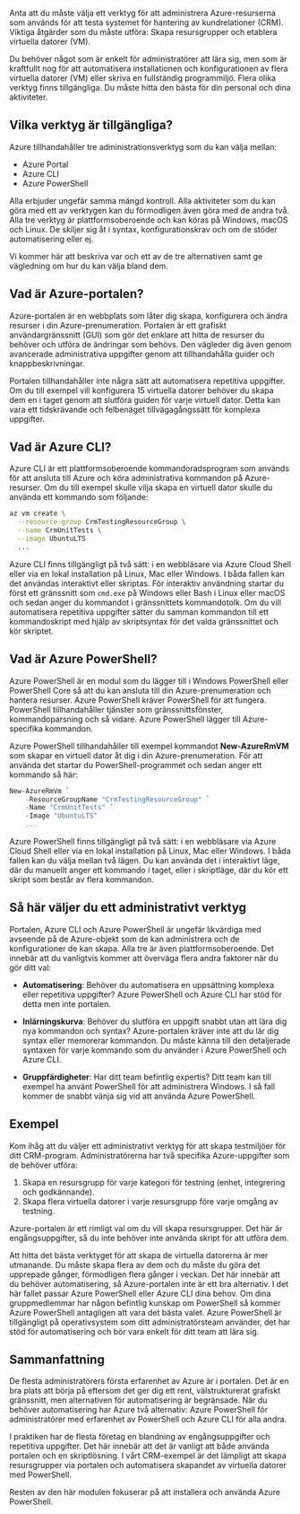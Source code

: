 Anta att du måste välja ett verktyg för att administrera Azure-resurserna som används för att testa systemet för hantering av kundrelationer (CRM). Viktiga åtgärder som du måste utföra: Skapa resursgrupper och etablera virtuella datorer (VM).

Du behöver något som är enkelt för administratörer att lära sig, men som är kraftfullt nog för att automatisera installationen och konfigurationen av flera virtuella datorer (VM) eller skriva en fullständig programmiljö. Flera olika verktyg finns tillgängliga. Du måste hitta den bästa för din personal och dina aktiviteter.

## <a name="what-tools-are-available"></a>Vilka verktyg är tillgängliga?
Azure tillhandahåller tre administrationsverktyg som du kan välja mellan: 

- Azure Portal 
- Azure CLI
- Azure PowerShell

Alla erbjuder ungefär samma mängd kontroll. Alla aktiviteter som du kan göra med ett av verktygen kan du förmodligen även göra med de andra två. Alla tre verktyg är plattformsoberoende och kan köras på Windows, macOS och Linux. De skiljer sig åt i syntax, konfigurationskrav och om de stöder automatisering eller ej.

Vi kommer här att beskriva var och ett av de tre alternativen samt ge vägledning om hur du kan välja bland dem. 

## <a name="what-is-the-azure-portal"></a>Vad är Azure-portalen?
Azure-portalen är en webbplats som låter dig skapa, konfigurera och ändra resurser i din Azure-prenumeration. Portalen är ett grafiskt användargränssnitt (GUI) som gör det enklare att hitta de resurser du behöver och utföra de ändringar som behövs. Den vägleder dig även genom avancerade administrativa uppgifter genom att tillhandahålla guider och knappbeskrivningar.

Portalen tillhandahåller inte några sätt att automatisera repetitiva uppgifter. Om du till exempel vill konfigurera 15 virtuella datorer behöver du skapa dem en i taget genom att slutföra guiden för varje virtuell dator. Detta kan vara ett tidskrävande och felbenäget tillvägagångssätt för komplexa uppgifter. 

## <a name="what-is-the-azure-cli"></a>Vad är Azure CLI?
Azure CLI är ett plattformsoberoende kommandoradsprogram som används för att ansluta till Azure och köra administrativa kommandon på Azure-resurser. Om du till exempel skulle vilja skapa en virtuell dator skulle du använda ett kommando som följande:

```bash
az vm create \
  --resource-group CrmTestingResourceGroup \
  --name CrmUnitTests \
  --image UbuntuLTS
  ...
```

Azure CLI finns tillgängligt på två sätt: i en webbläsare via Azure Cloud Shell eller via en lokal installation på Linux, Mac eller Windows. I båda fallen kan det användas interaktivt eller skriptas. För interaktiv användning startar du först ett gränssnitt som `cmd.exe` på Windows eller Bash i Linux eller macOS och sedan anger du kommandot i gränssnittets kommandotolk. Om du vill automatisera repetitiva uppgifter sätter du samman kommandon till ett kommandoskript med hjälp av skriptsyntax för det valda gränssnittet och kör skriptet.

## <a name="what-is-azure-powershell"></a>Vad är Azure PowerShell?
Azure PowerShell är en modul som du lägger till i Windows PowerShell eller PowerShell Core så att du kan ansluta till din Azure-prenumeration och hantera resurser. Azure PowerShell kräver PowerShell för att fungera. PowerShell tillhandahåller tjänster som gränssnittsfönster, kommandoparsning och så vidare. Azure PowerShell lägger till Azure-specifika kommandon.

Azure PowerShell tillhandahåller till exempel kommandot **New-AzureRmVM** som skapar en virtuell dator åt dig i din Azure-prenumeration. För att använda det startar du PowerShell-programmet och sedan anger ett kommando så här:

```powershell
New-AzureRmVm `
    -ResourceGroupName "CrmTestingResourceGroup" `
    -Name "CrmUnitTests" `
    -Image "UbuntuLTS"
    ...
```

Azure PowerShell finns tillgängligt på två sätt: i en webbläsare via Azure Cloud Shell eller via en lokal installation på Linux, Mac eller Windows. I båda fallen kan du välja mellan två lägen. Du kan använda det i interaktivt läge, där du manuellt anger ett kommando i taget, eller i skriptläge, där du kör ett skript som består av flera kommandon.

## <a name="how-to-choose-an-administrative-tool"></a>Så här väljer du ett administrativt verktyg
Portalen, Azure CLI och Azure PowerShell är ungefär likvärdiga med avseende på de Azure-objekt som de kan administrera och de konfigurationer de kan skapa. Alla tre är även plattformsoberoende. Det innebär att du vanligtvis kommer att överväga flera andra faktorer när du gör ditt val:

- **Automatisering**: Behöver du automatisera en uppsättning komplexa eller repetitiva uppgifter? Azure PowerShell och Azure CLI har stöd för detta men inte portalen.

- **Inlärningskurva**: Behöver du slutföra en uppgift snabbt utan att lära dig nya kommandon och syntax? Azure-portalen kräver inte att du lär dig syntax eller memorerar kommandon. Du måste känna till den detaljerade syntaxen för varje kommando som du använder i Azure PowerShell och Azure CLI.

- **Gruppfärdigheter**: Har ditt team befintlig expertis? Ditt team kan till exempel ha använt PowerShell för att administrera Windows. I så fall kommer de snabbt vänja sig vid att använda Azure PowerShell.

## <a name="example"></a>Exempel
Kom ihåg att du väljer ett administrativt verktyg för att skapa testmiljöer för ditt CRM-program. Administratörerna har två specifika Azure-uppgifter som de behöver utföra:

1. Skapa en resursgrupp för varje kategori för testning (enhet, integrering och godkännande).
2. Skapa flera virtuella datorer i varje resursgrupp före varje omgång av testning.

Azure-portalen är ett rimligt val om du vill skapa resursgrupper. Det här är engångsuppgifter, så du inte behöver inte använda skript för att utföra dem.

Att hitta det bästa verktyget för att skapa de virtuella datorerna är mer utmanande. Du måste skapa flera av dem och du måste du göra det upprepade gånger, förmodligen flera gånger i veckan. Det här innebär att du behöver automatisering, så Azure-portalen inte är ett bra alternativ. I det här fallet passar Azure PowerShell eller Azure CLI dina behov. Om dina gruppmedlemmar har någon befintlig kunskap om PowerShell så kommer Azure PowerShell antagligen att vara det bästa valet. Azure PowerShell är tillgängligt på operativsystem som ditt administratörsteam använder, det har stöd för automatisering och bör vara enkelt för ditt team att lära sig.

## <a name="summary"></a>Sammanfattning
De flesta administratörers första erfarenhet av Azure är i portalen. Det är en bra plats att börja på eftersom det ger dig ett rent, välstrukturerat grafiskt gränssnitt, men alternativen för automatisering är begränsade. När du behöver automatisering har Azure två alternativ: Azure PowerShell för administratörer med erfarenhet av PowerShell och Azure CLI för alla andra.

I praktiken har de flesta företag en blandning av engångsuppgifter och repetitiva uppgifter. Det här innebär att det är vanligt att både använda portalen och en skriptlösning. I vårt CRM-exempel är det lämpligt att skapa resursgrupper via portalen och automatisera skapandet av virtuella datorer med PowerShell.

Resten av den här modulen fokuserar på att installera och använda Azure PowerShell.